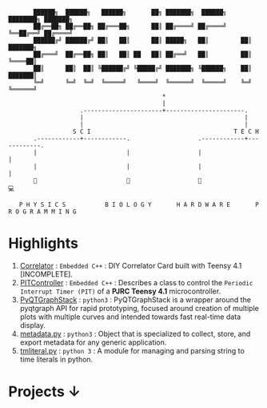 ```goat
       ██████╗  ██████╗   ██████╗       ██╗ ███████╗  ██████╗ ████████╗ ███████╗
       ██╔══██╗ ██╔══██╗ ██╔═══██╗      ██║ ██╔════╝ ██╔════╝ ╚══██╔══╝ ██╔════╝
       ██████╔╝ ██████╔╝ ██║   ██║      ██║ █████╗   ██║         ██║    ███████╗
       ██╔═══╝  ██╔══██╗ ██║   ██║ ██   ██║ ██╔══╝   ██║         ██║    ╚════██║
       ██║      ██║  ██║ ╚██████╔╝ ╚█████╔╝ ███████╗ ╚██████╗    ██║    ███████║
       ╚═╝      ╚═╝  ╚═╝  ╚═════╝   ╚════╝  ╚══════╝  ╚═════╝    ╚═╝    ╚══════╝
                                           *      
                                           |      
                    .----------------------+----------------------.
                    |                                             |
                    |                                             |
                  S C I                                        T E C H
       .------------+------------.                   .------------+------------.
       |                         |                   |                         |
       |                         |                   |                         |
       🧲                         🔬                   🤖                         💻
       
   P H Y S I C S           B I O L O G Y       H A R D W A R E       P R O G R A M M I N G
```

# Highlights

1. [Correlator](/Correlator/) : `Embedded C++` : DIY Correlator Card built with Teensy 4.1 [INCOMPLETE].
2. [PITController](https://gist.github.com/yatharthb97/5dfd744b3d4870195b685b8c2d701075) : `Embedded C++` : Describes a class to control the `Periodic Interrupt Timer (PIT)` of a **PJRC Teensy 4.1** microcontroller.
3. [PyQTGraphStack](https://gist.github.com/yatharthb97/f3748ef894627748bacccf092648aa59) : `python3` : PyQTGraphStack is a wrapper around the pyqtgraph API for rapid prototyping, focused around creation of multiple plots with multiple curves and intended towards fast real-time data display.
4. [metadata.py](https://gist.github.com/yatharthb97/1110a1924d8d70ef8ad444f12a952de6) : `python3` : Object that is specialized to collect, store, and export metadata for any generic application.
5. [tmliteral.py](https://gist.github.com/yatharthb97/8798b23a1611a90b056e2026bbed63a8) : `python 3` : A module for managing and parsing string to time literals in python.

# Projects ↓